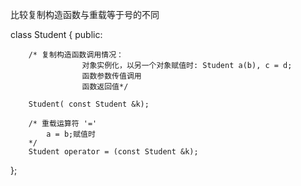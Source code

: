 比较复制构造函数与重载等于号的不同

class Student
{
	public:
		
		/* 复制构造函数调用情况：
					对象实例化，以另一个对象赋值时: Student a(b), c = d;
					函数参数传值调用
					函数返回值*/
			
		Student( const Student &k);
		
		/* 重载运算符 '='
			a = b;赋值时
		*/
		Student operator = (const Student &k);
};
